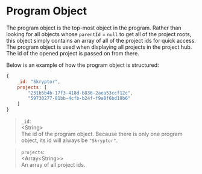 # Program Object

The program object is the top-most object in the program. Rather than looking for all objects whose `parentId` = `null` to get all of the project roots, this object simply contains an array of all of the project ids for quick access. The program object is used when displaying all projects in the project hub. The id of the opened project is passed on from there.

Below is an example of how the program object is structured:

```js
{
    _id: "Skryptor",
    projects: [
        "231b5b4b-17f3-418d-b836-2aea53ccf12c",
        "59730277-81bb-4cfb-b24f-f9a8f6bd19b6"
    ]
}
```

> `_id`:  
> \<String>  
> The id of the program object. Because there is only one program object, its id will always be `"Skryptor"`.

> `projects`:  
> \<Array\<String>>  
> An array of all project ids.